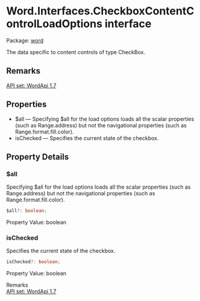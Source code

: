 # Word.Interfaces.CheckboxContentControlLoadOptions interface

Package: [word](/en-us/javascript/api/word)

The data specific to content controls of type CheckBox.

## Remarks
[API set: WordApi 1.7](/en-us/javascript/api/requirement-sets/word/word-api-requirement-sets)

## Properties
- $all — Specifying $all for the load options loads all the scalar properties (such as Range.address) but not the navigational properties (such as Range.format.fill.color).
- isChecked — Specifies the current state of the checkbox.

## Property Details

### $all
Specifying $all for the load options loads all the scalar properties (such as Range.address) but not the navigational properties (such as Range.format.fill.color).

```typescript
$all?: boolean;
```

Property Value: boolean

### isChecked
Specifies the current state of the checkbox.

```typescript
isChecked?: boolean;
```

Property Value: boolean

Remarks  
[API set: WordApi 1.7](/en-us/javascript/api/requirement-sets/word/word-api-requirement-sets)